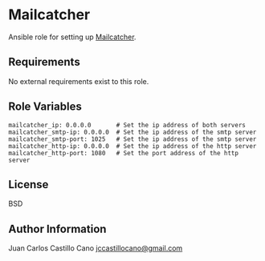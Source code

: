 # Mailcatcher
Ansible role for setting up [Mailcatcher](http://mailcatcher.me). 

## Requirements
No external requirements exist to this role.

## Role Variables

```
mailcatcher_ip: 0.0.0.0       # Set the ip address of both servers
mailcatcher_smtp-ip: 0.0.0.0  # Set the ip address of the smtp server
mailcatcher_smtp-port: 1025   # Set the ip address of the smtp server
mailcatcher_http-ip: 0.0.0.0  # Set the ip address of the http server
mailcatcher_http-port: 1080   # Set the port address of the http server
```

## License
BSD

## Author Information
Juan Carlos Castillo Cano
[jccastillocano@gmail.com](mailto:jccastillocano@gmail.com)
